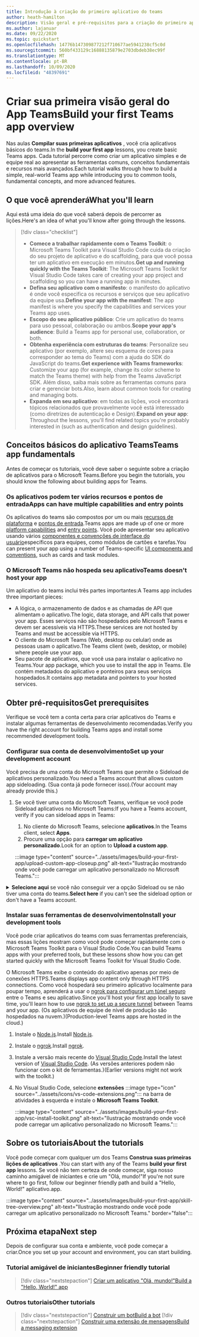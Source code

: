 ```yaml
---
title: Introdução à criação do primeiro aplicativo do teams
author: heath-hamilton
description: Visão geral e pré-requisitos para a criação do primeiro aplicativo do Microsoft Teams
ms.author: lajanuar
ms.date: 09/22/2020
ms.topic: quickstart
ms.openlocfilehash: 14776b147309877212f710677ae5941238cf5c0d
ms.sourcegitcommit: 560bf433129c16888135879e2703dbdeb38ec99f
ms.translationtype: MT
ms.contentlocale: pt-BR
ms.lasthandoff: 10/09/2020
ms.locfileid: "48397691"
---
```

# <a name="build-your-first-teams-app-overview"></a><span data-ttu-id="1c528-103">Criar sua primeira visão geral do App Teams</span><span class="sxs-lookup"><span data-stu-id="1c528-103">Build your first Teams app overview</span></span>

<span data-ttu-id="1c528-104">Nas aulas **Compilar suas primeiras aplicativos** , você cria aplicativos básicos do teams.</span><span class="sxs-lookup"><span data-stu-id="1c528-104">In the **build your first app** lessons, you create basic Teams apps.</span></span> <span data-ttu-id="1c528-105">Cada tutorial percorre como criar um aplicativo simples e de equipe real ao apresentar as ferramentas comuns, conceitos fundamentais e recursos mais avançados.</span><span class="sxs-lookup"><span data-stu-id="1c528-105">Each tutorial walks through how to build a simple, real-world Teams app while introducing you to common tools, fundamental concepts, and more advanced features.</span></span>

## <a name="what-youll-learn"></a><span data-ttu-id="1c528-106">O que você aprenderá</span><span class="sxs-lookup"><span data-stu-id="1c528-106">What you'll learn</span></span>

<span data-ttu-id="1c528-107">Aqui está uma ideia do que você saberá depois de percorrer as lições.</span><span class="sxs-lookup"><span data-stu-id="1c528-107">Here's an idea of what you'll know after going through the lessons.</span></span>

> [!div class="checklist"]
  >
  > * <span data-ttu-id="1c528-108">**Comece a trabalhar rapidamente com o Teams Toolkit**: o Microsoft Teams Toolkit para Visual Studio Code cuida da criação do seu projeto de aplicativo e do scaffolding, para que você possa ter um aplicativo em execução em minutos.</span><span class="sxs-lookup"><span data-stu-id="1c528-108">**Get up and running quickly with the Teams Toolkit**: The Microsoft Teams Toolkit for Visual Studio Code takes care of creating your app project and scaffolding so you can have a running app in minutes.</span></span>
  > * <span data-ttu-id="1c528-109">**Defina seu aplicativo com o manifesto**: o manifesto do aplicativo é onde você especifica os recursos e serviços que seu aplicativo da equipe usa.</span><span class="sxs-lookup"><span data-stu-id="1c528-109">**Define your app with the manifest**: The app manifest is where you specify the capabilities and services your Teams app uses.</span></span>
  > * <span data-ttu-id="1c528-110">**Escopo do seu aplicativo público**: Crie um aplicativo do teams para uso pessoal, colaboração ou ambos.</span><span class="sxs-lookup"><span data-stu-id="1c528-110">**Scope your app's audience**: Build a Teams app for personal use, collaboration, or both.</span></span>
  > * <span data-ttu-id="1c528-111">**Obtenha experiência com estruturas do teams**: Personalize seu aplicativo (por exemplo, altere seu esquema de cores para corresponder ao tema do Teams) com a ajuda do SDK do JavaScript do teams.</span><span class="sxs-lookup"><span data-stu-id="1c528-111">**Get experience with Teams frameworks**: Customize your app (for example, change its color scheme to match the Teams theme) with help from the Teams JavaScript SDK.</span></span> <span data-ttu-id="1c528-112">Além disso, saiba mais sobre as ferramentas comuns para criar e gerenciar bots.</span><span class="sxs-lookup"><span data-stu-id="1c528-112">Also, learn about common tools for creating and managing bots.</span></span>
  > * <span data-ttu-id="1c528-113">**Expanda em seu aplicativo**: em todas as lições, você encontrará tópicos relacionados que provavelmente você está interessado (como diretrizes de autenticação e Design).</span><span class="sxs-lookup"><span data-stu-id="1c528-113">**Expand on your app**: Throughout the lessons, you'll find related topics you're probably interested in (such as authentication and design guidelines).</span></span>

## <a name="teams-app-fundamentals"></a><span data-ttu-id="1c528-114">Conceitos básicos do aplicativo Teams</span><span class="sxs-lookup"><span data-stu-id="1c528-114">Teams app fundamentals</span></span>

<span data-ttu-id="1c528-115">Antes de começar os tutoriais, você deve saber o seguinte sobre a criação de aplicativos para o Microsoft Teams.</span><span class="sxs-lookup"><span data-stu-id="1c528-115">Before you begin the tutorials, you should know the following about building apps for Teams.</span></span>

### <a name="apps-can-have-multiple-capabilities-and-entry-points"></a><span data-ttu-id="1c528-116">Os aplicativos podem ter vários recursos e pontos de entrada</span><span class="sxs-lookup"><span data-stu-id="1c528-116">Apps can have multiple capabilities and entry points</span></span>

<span data-ttu-id="1c528-117">Os aplicativos do teams são compostos por um ou mais [recursos de plataforma](../concepts/capabilities-overview.md) e [pontos de entrada](../concepts/extensibility-points.md).</span><span class="sxs-lookup"><span data-stu-id="1c528-117">Teams apps are made up of one or more [platform capabilities](../concepts/capabilities-overview.md) and [entry points](../concepts/extensibility-points.md).</span></span> <span data-ttu-id="1c528-118">Você pode apresentar seu aplicativo usando vários [componentes e convenções de interface do usuário](../concepts/extensibility-points.md#ui-components)específicos para equipes, como módulos de cartões e tarefas.</span><span class="sxs-lookup"><span data-stu-id="1c528-118">You can present your app using a number of Teams-specific [UI components and conventions](../concepts/extensibility-points.md#ui-components), such as cards and task modules.</span></span>

### <a name="teams-doesnt-host-your-app"></a><span data-ttu-id="1c528-119">O Microsoft Teams não hospeda seu aplicativo</span><span class="sxs-lookup"><span data-stu-id="1c528-119">Teams doesn't host your app</span></span>

<span data-ttu-id="1c528-120">Um aplicativo do teams inclui três partes importantes:</span><span class="sxs-lookup"><span data-stu-id="1c528-120">A Teams app includes three important pieces:</span></span>

* <span data-ttu-id="1c528-121">A lógica, o armazenamento de dados e as chamadas de API que alimentam o aplicativo.</span><span class="sxs-lookup"><span data-stu-id="1c528-121">The logic, data storage, and API calls that power your app.</span></span> <span data-ttu-id="1c528-122">Esses serviços não são hospedados pelo Microsoft Teams e devem ser acessíveis via HTTPS.</span><span class="sxs-lookup"><span data-stu-id="1c528-122">These services are not hosted by Teams and must be accessible via HTTPS.</span></span>
* <span data-ttu-id="1c528-123">O cliente do Microsoft Teams (Web, desktop ou celular) onde as pessoas usam o aplicativo.</span><span class="sxs-lookup"><span data-stu-id="1c528-123">The Teams client (web, desktop, or mobile) where people use your app.</span></span>
* <span data-ttu-id="1c528-124">Seu pacote de aplicativos, que você usa para instalar o aplicativo no Teams.</span><span class="sxs-lookup"><span data-stu-id="1c528-124">Your app package, which you use to install the app in Teams.</span></span> <span data-ttu-id="1c528-125">Ele contém metadados do aplicativo e ponteiros para seus serviços hospedados.</span><span class="sxs-lookup"><span data-stu-id="1c528-125">It contains app metadata and pointers to your hosted services.</span></span>

## <a name="get-prerequisites"></a><span data-ttu-id="1c528-126">Obter pré-requisitos</span><span class="sxs-lookup"><span data-stu-id="1c528-126">Get prerequisites</span></span>

<span data-ttu-id="1c528-127">Verifique se você tem a conta certa para criar aplicativos do Teams e instalar algumas ferramentas de desenvolvimento recomendadas.</span><span class="sxs-lookup"><span data-stu-id="1c528-127">Verify you have the right account for building Teams apps and install some recommended development tools.</span></span>

### <a name="set-up-your-development-account"></a><span data-ttu-id="1c528-128">Configurar sua conta de desenvolvimento</span><span class="sxs-lookup"><span data-stu-id="1c528-128">Set up your development account</span></span>

<span data-ttu-id="1c528-129">Você precisa de uma conta do Microsoft Teams que permite o Sideload de aplicativos personalizado.</span><span class="sxs-lookup"><span data-stu-id="1c528-129">You need a Teams account that allows custom app sideloading.</span></span> <span data-ttu-id="1c528-130">(Sua conta já pode fornecer isso).</span><span class="sxs-lookup"><span data-stu-id="1c528-130">(Your account may already provide this.)</span></span>

1. <span data-ttu-id="1c528-131">Se você tiver uma conta do Microsoft Teams, verifique se você pode Sideload aplicativos no Microsoft Teams:</span><span class="sxs-lookup"><span data-stu-id="1c528-131">If you have a Teams account, verify if you can sideload apps in Teams:</span></span>
    1. <span data-ttu-id="1c528-132">No cliente do Microsoft Teams, selecione **aplicativos**.</span><span class="sxs-lookup"><span data-stu-id="1c528-132">In the Teams client, select **Apps**.</span></span>
    1. <span data-ttu-id="1c528-133">Procure uma opção para **carregar um aplicativo personalizado**.</span><span class="sxs-lookup"><span data-stu-id="1c528-133">Look for an option to **Upload a custom app**.</span></span>

    :::image type="content" source="../assets/images/build-your-first-app/upload-custom-app-closeup.png" alt-text="Ilustração mostrando onde você pode carregar um aplicativo personalizado no Microsoft Teams.":::

<!-- markdownlint-disable MD033 -->
<details>

<summary><span data-ttu-id="1c528-135"><b>Selecione aqui</b> se você não conseguir ver a opção Sideload ou se não tiver uma conta do teams.</span><span class="sxs-lookup"><span data-stu-id="1c528-135"><b>Select here</b> if you can't see the sideload option or don't have a Teams account.</span></span></summary>

<span data-ttu-id="1c528-136">Você pode obter uma conta de teste gratuita do teams que permite que o aplicativo Sideload ingresse no programa de desenvolvedor do 365 da Microsoft.</span><span class="sxs-lookup"><span data-stu-id="1c528-136">You can get a free Teams test account that allows app sideloading by joining the Microsoft 365 developer program.</span></span> <span data-ttu-id="1c528-137">(O processo de registro leva aproximadamente dois minutos.)</span><span class="sxs-lookup"><span data-stu-id="1c528-137">(The registration process takes approximately two minutes.)</span></span>

1. <span data-ttu-id="1c528-138">Vá para o [programa Microsoft 365 Developer](https://developer.microsoft.com/microsoft-365/dev-program).</span><span class="sxs-lookup"><span data-stu-id="1c528-138">Go to the [Microsoft 365 developer program](https://developer.microsoft.com/microsoft-365/dev-program).</span></span>
1. <span data-ttu-id="1c528-139">Selecione **ingressar agora** e siga as instruções na tela.</span><span class="sxs-lookup"><span data-stu-id="1c528-139">Select **Join Now** and follow the onscreen instructions.</span></span>
1. <span data-ttu-id="1c528-140">Quando você chegar à tela de boas-vindas, selecione **Configurar a assinatura E5**.</span><span class="sxs-lookup"><span data-stu-id="1c528-140">When you get to the welcome screen, select **Set up E5 subscription**.</span></span>
1. <span data-ttu-id="1c528-141">Configurar sua conta de administrador.</span><span class="sxs-lookup"><span data-stu-id="1c528-141">Set up your administrator account.</span></span> <span data-ttu-id="1c528-142">Após concluir, você verá uma tela como esta.</span><span class="sxs-lookup"><span data-stu-id="1c528-142">Once you finish, you should see a screen like this.</span></span>
:::image type="content" source="../assets/images/build-your-first-app/dev-program-subscription.png" alt-text="Ilustração mostrando onde você pode carregar um aplicativo personalizado no Microsoft Teams.":::
1. <span data-ttu-id="1c528-144">Faça logon no Microsoft Teams usando a conta de administrador que você acabou de configurar.</span><span class="sxs-lookup"><span data-stu-id="1c528-144">Log in to Teams using the administrator account you just set up.</span></span>
1. <span data-ttu-id="1c528-145">Verifique se agora você tem a opção **carregar um aplicativo personalizado** .</span><span class="sxs-lookup"><span data-stu-id="1c528-145">Verify if you now have the **Upload a custom app** option.</span></span>

</details>

### <a name="install-your-development-tools"></a><span data-ttu-id="1c528-146">Instalar suas ferramentas de desenvolvimento</span><span class="sxs-lookup"><span data-stu-id="1c528-146">Install your development tools</span></span>

<span data-ttu-id="1c528-147">Você pode criar aplicativos do teams com suas ferramentas preferenciais, mas essas lições mostram como você pode começar rapidamente com o Microsoft Teams Toolkit para o Visual Studio Code.</span><span class="sxs-lookup"><span data-stu-id="1c528-147">You can build Teams apps with your preferred tools, but these lessons show how you can get started quickly with the Microsoft Teams Toolkit for Visual Studio Code.</span></span>

<span data-ttu-id="1c528-148">O Microsoft Teams exibe o conteúdo do aplicativo apenas por meio de conexões HTTPS.</span><span class="sxs-lookup"><span data-stu-id="1c528-148">Teams displays app content only through HTTPS connections.</span></span> <span data-ttu-id="1c528-149">Como você hospedará seu primeiro aplicativo localmente para poupar tempo, aprenderá a usar o [ngrok para configurar um túnel seguro](../concepts/build-and-test/debug.md#locally-hosted) entre o Teams e seu aplicativo.</span><span class="sxs-lookup"><span data-stu-id="1c528-149">Since you'll host your first app locally to save time, you'll learn how to use [ngrok to set up a secure tunnel](../concepts/build-and-test/debug.md#locally-hosted) between Teams and your app.</span></span> <span data-ttu-id="1c528-150">(Os aplicativos de equipe de nível de produção são hospedados na nuvem.)</span><span class="sxs-lookup"><span data-stu-id="1c528-150">(Production-level Teams apps are hosted in the cloud.)</span></span>

1. <span data-ttu-id="1c528-151">Instale o [Node.js](https://nodejs.org/en/).</span><span class="sxs-lookup"><span data-stu-id="1c528-151">Install [Node.js](https://nodejs.org/en/).</span></span>
1. <span data-ttu-id="1c528-152">Instale o [ngrok](https://ngrok.com/download).</span><span class="sxs-lookup"><span data-stu-id="1c528-152">Install [ngrok](https://ngrok.com/download).</span></span>
1. <span data-ttu-id="1c528-153">Instale a versão mais recente do [Visual Studio Code](https://code.visualstudio.com/download).</span><span class="sxs-lookup"><span data-stu-id="1c528-153">Install the latest version of [Visual Studio Code](https://code.visualstudio.com/download).</span></span> <span data-ttu-id="1c528-154">(As versões anteriores podem não funcionar com o kit de ferramentas.)</span><span class="sxs-lookup"><span data-stu-id="1c528-154">(Earlier versions might not work with the toolkit.)</span></span>
1. No Visual Studio Code, selecione **extensões** :::image type="icon" source="../assets/icons/vs-code-extensions.png"::: na barra de atividades à esquerda e instale o **Microsoft Teams Toolkit**.

    :::image type="content" source="../assets/images/build-your-first-app/vsc-install-toolkit.png" alt-text="Ilustração mostrando onde você pode carregar um aplicativo personalizado no Microsoft Teams.":::

## <a name="about-the-tutorials"></a><span data-ttu-id="1c528-157">Sobre os tutoriais</span><span class="sxs-lookup"><span data-stu-id="1c528-157">About the tutorials</span></span>

<span data-ttu-id="1c528-158">Você pode começar com qualquer um dos Teams **Construa suas primeiras lições de aplicativos** .</span><span class="sxs-lookup"><span data-stu-id="1c528-158">You can start with any of the Teams **build your first app** lessons.</span></span> <span data-ttu-id="1c528-159">Se você não tem certeza de onde começar, siga nosso caminho amigável de iniciantes e crie um "Olá, mundo!"</span><span class="sxs-lookup"><span data-stu-id="1c528-159">If you're not sure where to go first, follow our beginner friendly path and build a "Hello, World!"</span></span> <span data-ttu-id="1c528-160">aplicativo.</span><span class="sxs-lookup"><span data-stu-id="1c528-160">app.</span></span>

:::image type="content" source="../assets/images/build-your-first-app/skill-tree-overview.png" alt-text="Ilustração mostrando onde você pode carregar um aplicativo personalizado no Microsoft Teams." border="false":::

## <a name="next-step"></a><span data-ttu-id="1c528-162">Próxima etapa</span><span class="sxs-lookup"><span data-stu-id="1c528-162">Next step</span></span>

<span data-ttu-id="1c528-163">Depois de configurar sua conta e ambiente, você pode começar a criar.</span><span class="sxs-lookup"><span data-stu-id="1c528-163">Once you set up your account and environment, you can start building.</span></span>

### <a name="beginner-friendly-tutorial"></a><span data-ttu-id="1c528-164">Tutorial amigável de iniciantes</span><span class="sxs-lookup"><span data-stu-id="1c528-164">Beginner friendly tutorial</span></span>

> [!div class="nextstepaction"]
> [<span data-ttu-id="1c528-165">Criar um aplicativo "Olá, mundo!"</span><span class="sxs-lookup"><span data-stu-id="1c528-165">Build a "Hello, World!" app</span></span>](../build-your-first-app/build-and-run.md)

### <a name="other-tutorials"></a><span data-ttu-id="1c528-166">Outros tutoriais</span><span class="sxs-lookup"><span data-stu-id="1c528-166">Other tutorials</span></span>

> [!div class="nextstepaction"]
> [<span data-ttu-id="1c528-167">Construir um bot</span><span class="sxs-lookup"><span data-stu-id="1c528-167">Build a bot</span></span>](../build-your-first-app/build-bot.md)
> [!div class="nextstepaction"]
> [<span data-ttu-id="1c528-168">Construir uma extensão de mensagens</span><span class="sxs-lookup"><span data-stu-id="1c528-168">Build a messaging extension</span></span>](../build-your-first-app/build-messaging-extension.md)
